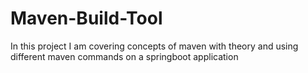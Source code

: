 # Maven-Build-Tool
In this project I am covering concepts of maven with theory and using different maven commands on a springboot application 
